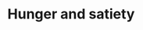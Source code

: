 ---
annotations:
- id: CL:0000136
  parent: native cell
  type: Cell Type Ontology
  value: fat cell
- id: CL:0002279
  parent: native cell
  type: Cell Type Ontology
  value: type L enteroendocrine cell
- id: CL:0005018
  parent: native cell
  type: Cell Type Ontology
  value: ghrelin secreting cell
- id: PW:0000365
  parent: regulatory pathway
  type: Pathway Ontology
  value: melanocortin system pathway
- id: CL:1000222
  parent: animal cell
  type: Cell Type Ontology
  value: stomach neuroendocrine cell
- id: PW:0000003
  parent: signaling pathway
  type: Pathway Ontology
  value: signaling pathway
- id: PW:0000539
  parent: regulatory pathway
  type: Pathway Ontology
  value: ghrelin system pathway
- id: CL:0000584
  parent: native cell
  type: Cell Type Ontology
  value: enterocyte
- id: CL:0000540
  parent: animal cell
  type: Cell Type Ontology
  value: neuron
authors:
- Eweitz
citedin: ''
communities: []
description: Effect of gut hormones on brain signaling that controls food intake.  Based
  on Figure 1 in https://www.ncbi.nlm.nih.gov/pmc/articles/PMC9959457/.
last-edited: 2024-03-16
ndex: null
organisms:
- Homo sapiens
redirect_from:
- /index.php/Pathway:WP5445
- /instance/WP5445
- /instance/WP5445_r129193
revision: r129193
schema-jsonld:
- '@context': https://schema.org/
  '@id': https://wikipathways.github.io/pathways/WP5445.html
  '@type': Dataset
  creator:
    '@type': Organization
    name: WikiPathways
  description: Effect of gut hormones on brain signaling that controls food intake.  Based
    on Figure 1 in https://www.ncbi.nlm.nih.gov/pmc/articles/PMC9959457/.
  keywords:
  - AGRP
  - GCG
  - GHRL
  - GLP-1
  - Ghrelin
  - LEP
  - Leptin
  - MC4R
  - NPY
  - POMC
  - PYY
  license: CC0
  name: Hunger and satiety
seo: CreativeWork
title: Hunger and satiety
wpid: WP5445
---
